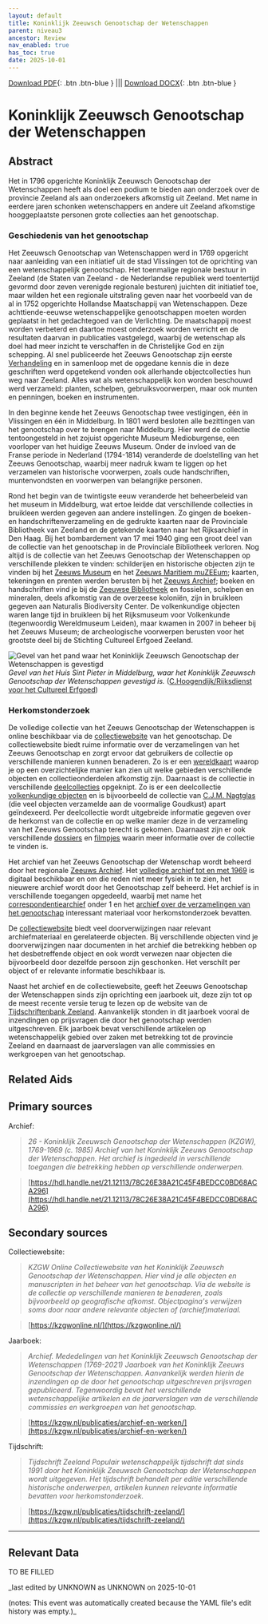 ```yaml
---
layout: default
title: Koninklijk Zeeuwsch Genootschap der Wetenschappen
parent: niveau3
ancestor: Review
nav_enabled: true
has_toc: true
date: 2025-10-01
--- 
```



[Download PDF](https://raw.githubusercontent.com/colonial-heritage/research-guides-dev/refs/heads/main/EXPORTS/review/PDF/niveau3/Dutch/1ZeeuwschGenootschap.pdf){: .btn .btn-blue } |||    [Download DOCX](https://raw.githubusercontent.com/colonial-heritage/research-guides-dev/refs/heads/main/EXPORTS/review/DOCX/niveau3/Dutch/1ZeeuwschGenootschap.docx){: .btn .btn-blue }


# Koninklijk Zeeuwsch Genootschap der Wetenschappen


## Abstract

Het in 1796 opgerichte Koninklijk Zeeuwsch Genootschap der Wetenschappen heeft als doel een podium te bieden aan onderzoek over de provincie Zeeland als aan onderzoekers afkomstig uit Zeeland. Met name in eerdere jaren schonken wetenschappers en andere uit Zeeland afkomstige hooggeplaatste personen grote collecties aan het genootschap.

### Geschiedenis van het genootschap

Het Zeeuwsch Genootschap van Wetenschappen werd in 1769 opgericht naar aanleiding van een initiatief uit de stad Vlissingen tot de oprichting van een wetenschappelijk genootschap. Het toenmalige regionale bestuur in Zeeland (de Staten van Zeeland - de Nederlandse republiek werd toentertijd gevormd door zeven verenigde regionale besturen) juichten dit initiatief toe, maar wilden het een regionale uitstraling geven naar het voorbeeld van de al in 1752 opgerichte Hollandse Maatschappij van Wetenschappen. Deze achttiende-eeuwse wetenschappelijke genootschappen moeten worden geplaatst in het gedachtegoed van de Verlichting. De maatschappij moest worden verbeterd en daartoe moest onderzoek worden verricht en de resultaten daarvan in publicaties vastgelegd, waarbij de wetenschap als doel had meer inzicht te verschaffen in de Christelijke God en zijn schepping. Al snel publiceerde het Zeeuws Genootschap zijn eerste [Verhandeling](https://kzgw.nl/publicaties/archief-en-werken/archief-1769-2018/) en in samenloop met de opgedane kennis die in deze geschriften werd opgetekend vonden ook allerhande objectcollecties hun weg naar Zeeland. Alles wat als wetenschappelijk kon worden beschouwd werd verzameld: planten, schelpen, gebruiksvoorwerpen, maar ook munten en penningen, boeken en instrumenten.

In den beginne kende het Zeeuws Genootschap twee vestigingen, één in Vlissingen en één in Middelburg. In 1801 werd besloten alle bezittingen van het genootschap over te brengen naar Middelburg. Hier werd de collectie tentoongesteld in het zojuist opgerichte Museum Medioburgense, een voorloper van het huidige Zeeuws Museum. Onder de invloed van de Franse periode in Nederland (1794-1814) veranderde de doelstelling van het Zeeuws Genootschap, waarbij meer nadruk kwam te liggen op het verzamelen van historische voorwerpen, zoals oude handschriften, muntenvondsten en voorwerpen van belangrijke personen.

Rond het begin van de twintigste eeuw veranderde het beheerbeleid van het museum in Middelburg, wat ertoe leidde dat verschillende collecties in bruikleen werden gegeven aan andere instellingen. Zo gingen de boeken- en handschriftenverzameling en de gedrukte kaarten naar de Provinciale Bibliotheek van Zeeland en de getekende kaarten naar het Rijksarchief in Den Haag. Bij het bombardement van 17 mei 1940 ging een groot deel van de collectie van het genootschap in de Provinciale Bibliotheek verloren. Nog altijd is de collectie van het Zeeuws Genootschap der Wetenschappen op verschillende plekken te vinden: schilderijen en historische objecten zijn te vinden bij het [Zeeuws Museum](https://www.zeeuwsmuseum.nl/) en het [Zeeuws Maritiem muZEEum](https://www.muzeeum.nl/); kaarten, tekeningen en prenten werden berusten bij het [Zeeuws Archief](https://www.zeeuwsarchief.nl/); boeken en handschriften vind je bij de [Zeeuwse Bibliotheek](https://www.dezb.nl/) en fossielen, schelpen en mineralen, deels afkomstig van de overzeese koloniën, zijn in bruikleen gegeven aan Naturalis Biodiversity Center. De volkenkundige objecten waren lange tijd in bruikleen bij het Rijksmuseum voor Volkenkunde (tegenwoordig Wereldmuseum Leiden), maar kwamen in 2007 in beheer bij het Zeeuws Museum; de archeologische voorwerpen berusten voor het grootste deel bij de Stichting Cultureel Erfgoed Zeeland.

![Gevel van het pand waar het Koninklijk Zeeuwsch Genootschap der Wetenschappen is gevestigd](https://upload.wikimedia.org/wikipedia/commons/thumb/5/59/Houten_gevel_Huis_Sint_Pieter_-_Middelburg_-_20156698_-_RCE.jpg/500px-Houten_gevel_Huis_Sint_Pieter_-_Middelburg_-_20156698_-_RCE.jpg)
_Gevel van het Huis Sint Pieter in Middelburg, waar het Koninklijk Zeeuwsch Genootschap der Wetenschappen gevestigd is._ ([C.Hoogendijk/Rijksdienst voor het Cultureel Erfgoed](https://commons.wikimedia.org/wiki/File:Houten_gevel_Huis_Sint_Pieter_-_Middelburg_-_20156698_-_RCE.jpg))

### Herkomstonderzoek

De volledige collectie van het Zeeuws Genootschap der Wetenschappen is online beschikbaar via de [collectiewebsite](https://kzgwonline.nl/) van het genootschap. De collectiewebsite biedt ruime informatie over de verzamelingen van het Zeeuws Genootschap en zorgt ervoor dat gebruikers de collectie op verschillende manieren kunnen benaderen. Zo is er een [wereldkaart](https://kzgwonline.nl/map) waarop je op een overzichtelijke manier kan zien uit welke gebieden verschillende objecten en collectieonderdelen afkomstig zijn. Daarnaast is de collectie in verschillende [deelcollecties](https://kzgwonline.nl/collecties) opgeknipt. Zo is er een deelcollectie [volkenkundige objecten](https://kzgwonline.nl/collecties/volkenkundige-voorwerpen) en is bijvoorbeeld de collectie van [C.J.M. Nagtglas](https://kzgwonline.nl/collecties/collectie-c-j-m-nagtglas) (die veel objecten verzamelde aan de voormalige Goudkust) apart geïndexeerd. Per deelcollectie wordt uitgebreide informatie gegeven over de herkomst van de collectie en op welke manier deze in de verzameling van het Zeeuws Genootschap terecht is gekomen. Daarnaast zijn er ook verschillende [dossiers](https://kzgwonline.nl/dossiers) en [filmpjes](https://kzgwonline.nl/filmpjes) waarin meer informatie over de collectie te vinden is.

Het archief van het Zeeuws Genootschap der Wetenschap wordt beheerd door het regionale [Zeeuws Archief](https://www.zeeuwsarchief.nl/). Het [volledige archief tot en met 1969](https://hdl.handle.net/21.12113/78C26E38A21C45F4BEDCC0BD68ACA296) is digitaal beschikbaar en om die reden niet meer fysiek in te zien, het nieuwere archief wordt door het Genootschap zelf beheerd. Het archief is in verschillende toegangen opgedeeld, waarbij met name het [correspondentiearchief](https://hdl.handle.net/21.12113/2906F556C70C4565A354A44BBB27EDE5) onder 1 en het [archief over de verzamelingen van het genootschap](https://hdl.handle.net/21.12113/C90772187D2949839D7722B8FFD4BE45) interessant materiaal voor herkomstonderzoek bevatten. 

De [collectiewebsite](https://kzgwonline.nl/) biedt veel doorverwijzingen naar relevant archiefmateriaal en gerelateerde objecten. Bij verschillende objecten vind je doorverwijzingen naar documenten in het archief die betrekking hebben op het desbetreffende object en ook wordt verwezen naar objecten die bijvoorbeeld door dezelfde persoon zijn geschonken. Het verschilt per object of er relevante informatie beschikbaar is.

Naast het archief en de collectiewebsite, geeft het Zeeuws Genootschap der Wetenschappen sinds zijn oprichting een jaarboek uit, deze zijn tot op de meest recente versie terug te lezen op de website van de [Tijdschriftenbank Zeeland](https://tijdschriftenbankzeeland.nl/periodicals/arc). Aanvankelijk stonden in dit jaarboek vooral de inzendingen op prijsvragen die door het genootschap werden uitgeschreven. Elk jaarboek bevat verschillende artikelen op wetenschappelijk gebied over zaken met betrekking tot de provincie Zeeland en daarnaast de jaarverslagen van alle commissies en werkgroepen van het genootschap.


## Related Aids


## Primary sources

Archief:
  > *26 - Koninklijk Zeeuwsch Genootschap der Wetenschappen (KZGW), 1769-1969 (c. 1985)*
  > _Archief van het Koninklijk Zeeuws Genootschap der Wetenschappen. Het archief is ingedeeld in verschillende toegangen die betrekking hebben op verschillende onderwerpen._  

  > [https://hdl.handle.net/21.12113/78C26E38A21C45F4BEDCC0BD68ACA296](https://hdl.handle.net/21.12113/78C26E38A21C45F4BEDCC0BD68ACA296)

## Secondary sources

Collectiewebsite:
  > *KZGW Online*
  > _Collectiewebsite van het Koninklijk Zeeuwsch Genootschap der Wetenschappen. Hier vind je alle objecten en manuscripten in het beheer van het genootschap. Via de website is de collectie op verschillende manieren te benaderen, zoals bijvoorbeeld op geografische afkomst. Objectpagina's verwijzen soms door naar andere relevante objecten of (archief)materiaal._  

  > [https://kzgwonline.nl/](https://kzgwonline.nl/)

Jaarboek:
  > *Archief. Mededelingen van het Koninklijk Zeeuwsch Genootschap der Wetenschappen (1769-2021)*
  > _Jaarboek van het Koninklijk Zeeuws Genootschap der Wetenschappen. Aanvankelijk werden hierin de inzendingen op de door het genootschap uitgeschreven prijsvragen gepubliceerd. Tegenwoordig bevat het verschillende wetenschappelijke artikelen en de jaarverslagen van de verschillende commissies en werkgroepen van het genootschap._  

  > [https://kzgw.nl/publicaties/archief-en-werken/](https://kzgw.nl/publicaties/archief-en-werken/)

Tijdschrift:
  > *Tijdschrift Zeeland*
  > _Populair wetenschappelijk tijdschrift dat sinds 1991 door het Koninklijk Zeeuwsch Genootschap der Wetenschappen wordt uitgegeven. Het tijdschrift behandelt per editie verschillende historische onderwerpen, artikelen kunnen relevante informatie bevatten voor herkomstonderzoek._  

  > [https://kzgw.nl/publicaties/tijdschrift-zeeland/](https://kzgw.nl/publicaties/tijdschrift-zeeland/)



---
## Relevant Data 
TO BE FILLED

_last edited by UNKNOWN as UNKNOWN on 2025-10-01

(notes: This event was automatically created because the YAML file's edit history was empty.)_
        